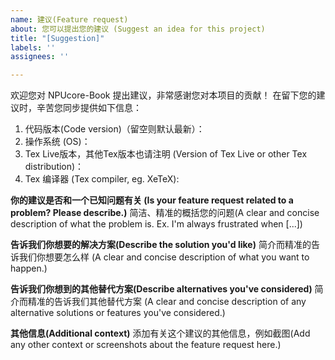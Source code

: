 ```yaml
---
name: 建议(Feature request)
about: 您可以提出您的建议 (Suggest an idea for this project)
title: "[Suggestion]"
labels: ''
assignees: ''

---
```


欢迎您对 NPUcore-Book 提出建议，非常感谢您对本项目的贡献！
在留下您的建议时，辛苦您同步提供如下信息：
1. 代码版本(Code version)（留空则默认最新）：
2. 操作系统 (OS)：
3. Tex Live版本，其他Tex版本也请注明 (Version of Tex Live or other Tex distribution)：
4. Tex 编译器 (Tex compiler, eg. XeTeX): 

**你的建议是否和一个已知问题有关 (Is your feature request related to a problem? Please describe.)**
简洁、精准的概括您的问题(A clear and concise description of what the problem is. Ex. I'm always frustrated when [...])

**告诉我们你想要的解决方案(Describe the solution you'd like)**
简介而精准的告诉我们你想要怎么样 (A clear and concise description of what you want to happen.)

**告诉我们你想到的其他替代方案(Describe alternatives you've considered)**
简介而精准的告诉我们其他替代方案 (A clear and concise description of any alternative solutions or features you've considered.)

**其他信息(Additional context)**
添加有关这个建议的其他信息，例如截图(Add any other context or screenshots about the feature request here.)
